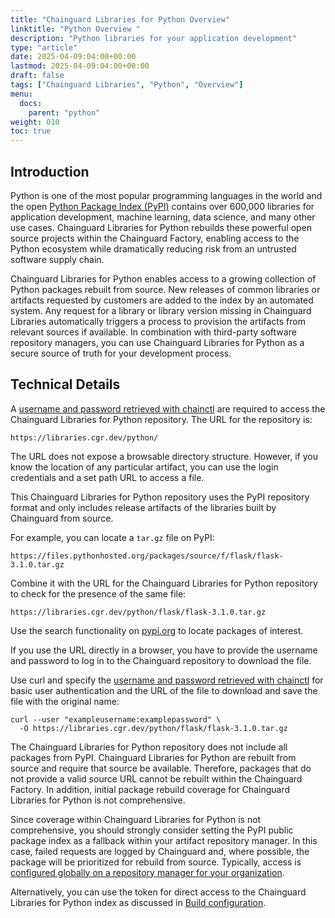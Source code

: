 ```yaml
---
title: "Chainguard Libraries for Python Overview"
linktitle: "Python Overview "
description: "Python libraries for your application development"
type: "article"
date: 2025-04-09:04:00+00:00
lastmod: 2025-04-09:04:00+00:00
draft: false
tags: ["Chainguard Libraries", "Python", "Overview"]
menu:
  docs:
    parent: "python"
weight: 010
toc: true
---
```


## Introduction

Python is one of the most popular programming languages in the world and the open [Python Package Index (PyPI)](https://pypi.org/) contains over 600,000 libraries for application development, machine learning, data science, and many other use cases. Chainguard Libraries for Python rebuilds these powerful open source projects within the Chainguard Factory, enabling access to the Python ecosystem while dramatically reducing risk from an untrusted software supply chain.

Chainguard Libraries for Python enables access to a growing collection of Python packages rebuilt from source. New releases of common libraries or artifacts requested by customers are added to the index by an automated system. Any request for a library or library version missing in Chainguard Libraries automatically triggers a process to provision the artifacts from relevant sources if available. In combination with third-party software repository managers, you can use Chainguard Libraries for Python as a secure source of truth for your development process.

## Technical Details

A [username and password retrieved with
chainctl](/chainguard/libraries/access/) are required to access the Chainguard
Libraries for Python repository. The URL for the repository is:

```
https://libraries.cgr.dev/python/
```

The URL does not expose a browsable directory structure. However, if you know the location of any particular artifact, you can use the login credentials and a set path URL to access a file.

This Chainguard Libraries for Python repository uses the PyPI repository format and only includes release artifacts of the libraries built by Chainguard from source. 

For example, you can locate a `tar.gz` file on PyPI:

```
https://files.pythonhosted.org/packages/source/f/flask/flask-3.1.0.tar.gz
```

Combine it with the URL for the Chainguard Libraries for Python repository to check for the presence of the same file:

```
https://libraries.cgr.dev/python/flask/flask-3.1.0.tar.gz
```

Use the search functionality on [pypi.org](https://pypi.org/) to locate packages of interest.

If you use the URL directly in a browser, you have to provide the username and
password to log in to the Chainguard repository to download the file.

Use curl and specify the [username and password retrieved with
chainctl](/chainguard/libraries/access/) for basic user authentication and the
URL of the file to download and save the file with the original name:

```
curl --user "exampleusername:examplepassword" \
  -O https://libraries.cgr.dev/python/flask/flask-3.1.0.tar.gz
```

The Chainguard Libraries for Python repository does not include all packages from PyPI. Chainguard Libraries for Python are rebuilt from source and require that source be available. Therefore, packages that do not provide a valid source URL cannot be rebuilt within the Chainguard Factory. In addition, initial package rebuild coverage for Chainguard Libraries for Python is not comprehensive. 

Since coverage within Chainguard Libraries for Python is not comprehensive, you should strongly consider setting the PyPI public package index as a fallback within your artifact repository manager. In this case, failed requests are logged by Chainguard and, where possible, the package will be prioritized for rebuild from source. Typically, access is [configured globally on a repository manager for your organization](/chainguard/libraries/python/global-configuration/).

Alternatively, you can use the token for direct access to the Chainguard Libraries for Python index as discussed in [Build configuration](/chainguard/libraries/python/build-configuration/).
